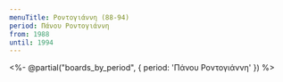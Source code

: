```yaml
---
menuTitle: Ροντογιάννη (88-94)
period: Πάνου Ροντογιάννη
from: 1988
until: 1994
---
```


<%- @partial("boards_by_period", { period: 'Πάνου Ροντογιάννη' }) %>
